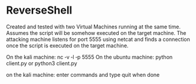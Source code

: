 # ReverseShell
Created and tested with two Virtual Machines running at the same time. Assumes the script will be somehow executed on the target machine. The attacking machine listens for port 5555 using netcat and finds a connection once the script is executed on the target machine.

On the kali machine:
	nc ‐v ‐l ‐p 5555
On the ubuntu machine:
	python client.py
	    or
	python3 client.py

on the kali machine:
	enter commands and type quit when done

